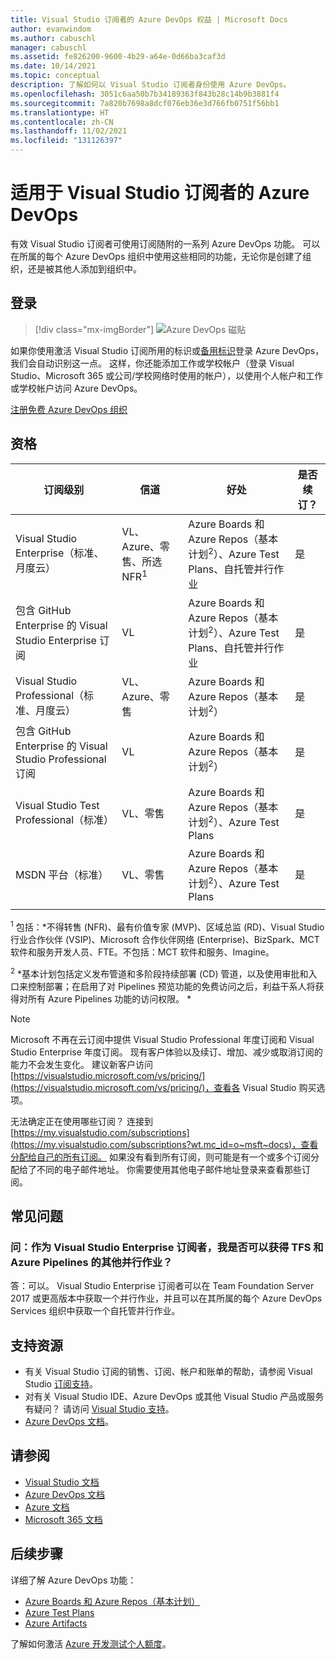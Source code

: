 ```yaml
---
title: Visual Studio 订阅者的 Azure DevOps 权益 | Microsoft Docs
author: evanwindom
ms.author: cabuschl
manager: cabuschl
ms.assetid: fe826200-9600-4b29-a64e-0d66ba3caf3d
ms.date: 10/14/2021
ms.topic: conceptual
description: 了解如何以 Visual Studio 订阅者身份使用 Azure DevOps。
ms.openlocfilehash: 3051c6aa50b7b34189363f843b28c14b9b3881f4
ms.sourcegitcommit: 7a820b7698a8dcf076eb36e3d766fb0751f56bb1
ms.translationtype: HT
ms.contentlocale: zh-CN
ms.lasthandoff: 11/02/2021
ms.locfileid: "131126397"
---
```

# <a name="azure-devops-for-visual-studio-subscribers"></a>适用于 Visual Studio 订阅者的 Azure DevOps
有效 Visual Studio 订阅者可使用订阅随附的一系列 Azure DevOps 功能。 可以在所属的每个 Azure DevOps 组织中使用这些相同的功能，无论你是创建了组织，还是被其他人添加到组织中。

## <a name="sign-in"></a>登录

   > [!div class="mx-imgBorder"]
   > ![Azure DevOps 磁贴](_img/vs-azure-devops/vs-azure-devops-tile.png "单击“开始”以登录到 Azure DevOps。")

   
如果你使用激活 Visual Studio 订阅所用的标识或[备用标识](vs-alternate-identity.md)登录 Azure DevOps，我们会自动识别这一点。  这样，你还能添加工作或学校帐户（登录 Visual Studio、Microsoft 365 或公司/学校网络时使用的帐户），以使用个人帐户和工作或学校帐户访问 Azure DevOps。

[注册免费 Azure DevOps 组织](https://visualstudio.microsoft.com/team-services/)

## <a name="eligibility"></a>资格
| 订阅级别                                                 |     信道                                            | 好处                                                          | 是否续订？    |
|--------------------------------------------------------------------|---------------------------------------------------------|------------------------------------------------------------------|---------------|
| Visual Studio Enterprise（标准、月度云）   | VL、Azure、零售、所选 NFR<sup>1</sup>  | Azure Boards 和 Azure Repos（基本计划<sup>2</sup>）、Azure Test Plans、自托管并行作业 |  是          |
| 包含 GitHub Enterprise 的 Visual Studio Enterprise 订阅   | VL| Azure Boards 和 Azure Repos（基本计划<sup>2</sup>）、Azure Test Plans、自托管并行作业 |  是          |
| Visual Studio Professional（标准、月度云） | VL、Azure、零售                                        | Azure Boards 和 Azure Repos（基本计划<sup>2</sup>）                                                             |  是          |
| 包含 GitHub Enterprise 的 Visual Studio Professional 订阅 | VL| Azure Boards 和 Azure Repos（基本计划<sup>2</sup>）                                                             |  是          |
| Visual Studio Test Professional（标准）                         | VL、零售                                              | Azure Boards 和 Azure Repos（基本计划<sup>2</sup>）、Azure Test Plans                                              |  是          |
| MSDN 平台（标准）                                          | VL、零售                                              | Azure Boards 和 Azure Repos（基本计划<sup>2</sup>）、Azure Test Plans                                             |  是          |
||

<sup>1</sup>  包括：*不得转售 (NFR)、最有价值专家 (MVP)、区域总监 (RD)、Visual Studio 行业合作伙伴 (VSIP)、Microsoft 合作伙伴网络 (Enterprise)、BizSpark、MCT 软件和服务开发人员、FTE。不包括：MCT 软件和服务、Imagine。

<sup>2</sup> *基本计划包括定义发布管道和多阶段持续部署 (CD) 管道，以及使用审批和入口来控制部署；在启用了对 Pipelines 预览功能的免费访问之后，利益干系人将获得对所有 Azure Pipelines 功能的访问权限。 *

> [!NOTE]
> Microsoft 不再在云订阅中提供 Visual Studio Professional 年度订阅和 Visual Studio Enterprise 年度订阅。 现有客户体验以及续订、增加、减少或取消订阅的能力不会发生变化。 建议新客户访问 [https://visualstudio.microsoft.com/vs/pricing/](https://visualstudio.microsoft.com/vs/pricing/)，查看各 Visual Studio 购买选项。

无法确定正在使用哪些订阅？  连接到 [https://my.visualstudio.com/subscriptions](https://my.visualstudio.com/subscriptions?wt.mc_id=o~msft~docs)，查看分配给自己的所有订阅。
如果没有看到所有订阅，则可能是有一个或多个订阅分配给了不同的电子邮件地址。  你需要使用其他电子邮件地址登录来查看那些订阅。

## <a name="frequently-asked-questions"></a>常见问题
### <a name="q-as-a-visual-studio-enterprise-subscriber-do-i-get-additional-parallel-jobs-for-tfs-and-azure-pipelines"></a>问：作为 Visual Studio Enterprise 订阅者，我是否可以获得 TFS 和 Azure Pipelines 的其他并行作业？
答：可以。 Visual Studio Enterprise 订阅者可以在 Team Foundation Server 2017 或更高版本中获取一个并行作业，并且可以在其所属的每个 Azure DevOps Services 组织中获取一个自托管并行作业。

## <a name="support-resources"></a>支持资源
- 有关 Visual Studio 订阅的销售、订阅、帐户和账单的帮助，请参阅 Visual Studio [订阅支持](https://aka.ms/vssubscriberhelp)。
- 对有关 Visual Studio IDE、Azure DevOps 或其他 Visual Studio 产品或服务有疑问？  请访问 [Visual Studio 支持](https://visualstudio.microsoft.com/support/)。
- [Azure DevOps 文档](/azure/devops/)。

## <a name="see-also"></a>请参阅
- [Visual Studio 文档](/visualstudio/)
- [Azure DevOps 文档](/azure/devops/)
- [Azure 文档](/azure/)
- [Microsoft 365 文档](/microsoft-365/)

## <a name="next-steps"></a>后续步骤
详细了解 Azure DevOps 功能：
- [Azure Boards 和 Azure Repos（基本计划）](https://azure.microsoft.com/services/devops/compare-features/)
- [Azure Test Plans](https://marketplace.visualstudio.com/items?itemName=ms.vss-testmanager-web)
- [Azure Artifacts](https://marketplace.visualstudio.com/items?itemName=ms.feed)

了解如何激活 [Azure 开发测试个人额度](/azure/devtest/offer/quickstart-individual-credit)。